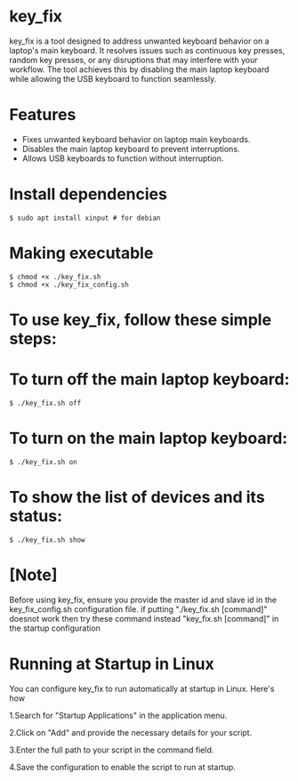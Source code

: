 # key_fix

key_fix is a tool designed to address unwanted keyboard behavior on a laptop's main keyboard. It resolves issues such as continuous key presses, random key presses, or any disruptions that may interfere with your workflow. The tool achieves this by disabling the main laptop keyboard while allowing the USB keyboard to function seamlessly.

# Features
* Fixes unwanted keyboard behavior on laptop main keyboards.
* Disables the main laptop keyboard to prevent interruptions.
* Allows USB keyboards to function without interruption.

# Install dependencies
    $ sudo apt install xinput # for debian

# Making executable
    $ chmod +x ./key_fix.sh
    $ chmod +x ./key_fix_config.sh
    

# To use key_fix, follow these simple steps:

# To turn off the main laptop keyboard:
    $ ./key_fix.sh off

# To turn on the main laptop keyboard:
    $ ./key_fix.sh on

# To show the list of devices and its status:
    $ ./key_fix.sh show
    
# [Note]
Before using key_fix, ensure you provide the master id and slave id in the key_fix_config.sh configuration file.
if putting "./key_fix.sh [command]" doesnot work then try these command instead "key_fix.sh [command]" in the startup configuration

# Running at Startup in Linux

You can configure key_fix to run automatically at startup in Linux. Here's how

1.Search for "Startup Applications" in the application menu.

2.Click on "Add" and provide the necessary details for your script.

3.Enter the full path to your script in the command field.

4.Save the configuration to enable the script to run at startup.

